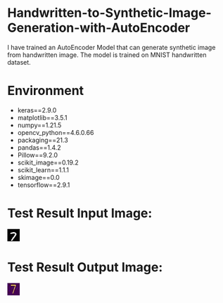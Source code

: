 

# Handwritten-to-Synthetic-Image-Generation-with-AutoEncoder

I have trained an AutoEncoder Model that can generate synthetic image from handwritten image. The model is trained on MNIST handwritten dataset.

# Environment
- keras==2.9.0
- matplotlib==3.5.1
- numpy==1.21.5
- opencv_python==4.6.0.66
- packaging==21.3
- pandas==1.4.2
- Pillow==9.2.0
- scikit_image==0.19.2
- scikit_learn==1.1.1
- skimage==0.0
- tensorflow==2.9.1

# Test Result Input Image:

![Input](/Inference_Image/sample_input/223.jpg)

# Test Result Output Image:

![Output](/Inference_Image/sample_output/output.jpg)
